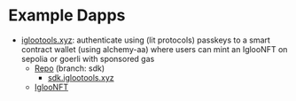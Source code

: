 # Example Dapps

* [iglootools.xyz](https://iglootools.xyz/): authenticate using (lit protocols) passkeys to a smart contract wallet (using alchemy-aa) where users can mint an IglooNFT on sepolia or goerli with sponsored gas
  * [Repo](https://github.com/snowball-tools/iglootools-home/tree/sdk) (branch: sdk)
    * [sdk.iglootools.xyz](http://sdk.iglootools.xyz/)
  * [IglooNFT](https://github.com/snowball-tools/IglooNFT)
